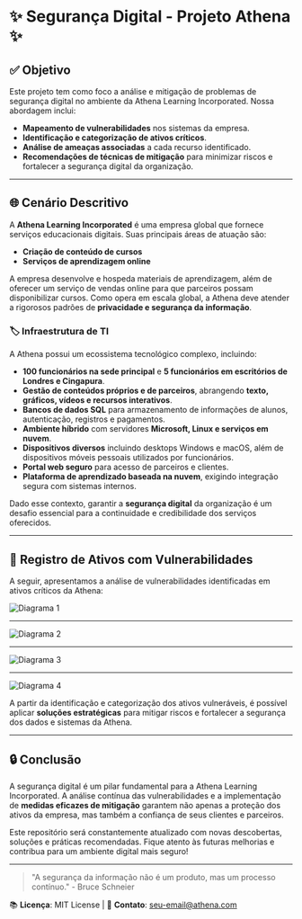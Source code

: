 # ✨ Segurança Digital - Projeto Athena ✨

## ✅ Objetivo

Este projeto tem como foco a análise e mitigação de problemas de segurança digital no ambiente da Athena Learning Incorporated. Nossa abordagem inclui:

- **Mapeamento de vulnerabilidades** nos sistemas da empresa.
- **Identificação e categorização de ativos críticos**.
- **Análise de ameaças associadas** a cada recurso identificado.
- **Recomendações de técnicas de mitigação** para minimizar riscos e fortalecer a segurança digital da organização.

---

## 🌐 Cenário Descritivo

A **Athena Learning Incorporated** é uma empresa global que fornece serviços educacionais digitais. Suas principais áreas de atuação são:

- **Criação de conteúdo de cursos**
- **Serviços de aprendizagem online**

A empresa desenvolve e hospeda materiais de aprendizagem, além de oferecer um serviço de vendas online para que parceiros possam disponibilizar cursos. Como opera em escala global, a Athena deve atender a rigorosos padrões de **privacidade e segurança da informação**.

### 🏷️ Infraestrutura de TI

A Athena possui um ecossistema tecnológico complexo, incluindo:

- **100 funcionários na sede principal** e **5 funcionários em escritórios de Londres e Cingapura**.
- **Gestão de conteúdos próprios e de parceiros**, abrangendo **texto, gráficos, vídeos e recursos interativos**.
- **Bancos de dados SQL** para armazenamento de informações de alunos, autenticação, registros e pagamentos.
- **Ambiente híbrido** com servidores **Microsoft, Linux e serviços em nuvem**.
- **Dispositivos diversos** incluindo desktops Windows e macOS, além de dispositivos móveis pessoais utilizados por funcionários.
- **Portal web seguro** para acesso de parceiros e clientes.
- **Plataforma de aprendizado baseada na nuvem**, exigindo integração segura com sistemas internos.

Dado esse contexto, garantir a **segurança digital** da organização é um desafio essencial para a continuidade e credibilidade dos serviços oferecidos.

---

## 🔧 Registro de Ativos com Vulnerabilidades

A seguir, apresentamos a análise de vulnerabilidades identificadas em ativos críticos da Athena:

![Diagrama 1](https://github.com/user-attachments/assets/07141a5e-a057-4f1e-a34d-71ee0801738d)

---

![Diagrama 2](https://github.com/user-attachments/assets/0941e81f-e97c-4877-9441-1845efb2a44b)

---

![Diagrama 3](https://github.com/user-attachments/assets/4e303db3-ea0c-4a23-b1b9-6b04ca2b3d4b)

---

![Diagrama 4](https://github.com/user-attachments/assets/1199a350-c991-4b9d-aad0-796badedc847)

A partir da identificação e categorização dos ativos vulneráveis, é possível aplicar **soluções estratégicas** para mitigar riscos e fortalecer a segurança dos dados e sistemas da Athena.

---

## 🔒 Conclusão

A segurança digital é um pilar fundamental para a Athena Learning Incorporated. A análise contínua das vulnerabilidades e a implementação de **medidas eficazes de mitigação** garantem não apenas a proteção dos ativos da empresa, mas também a confiança de seus clientes e parceiros.

Este repositório será constantemente atualizado com novas descobertas, soluções e práticas recomendadas. Fique atento às futuras melhorias e contribua para um ambiente digital mais seguro!

---

> "A segurança da informação não é um produto, mas um processo contínuo." - Bruce Schneier

📚 **Licença**: MIT License  |  🔗 **Contato**: [seu-email@athena.com](mailto:seu-email@athena.com)

